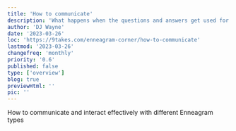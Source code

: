 ```yaml
---
title: 'How to communicate'
description: 'What happens when the questions and answers get used for devise questions that were not intended'
author: 'DJ Wayne'
date: '2023-03-26'
loc: 'https://9takes.com/enneagram-corner/how-to-communicate'
lastmod: '2023-03-26'
changefreq: 'monthly'
priority: '0.6'
published: false
type: ['overview']
blog: true
previewHtml: ''
pic: ''
---
```


<!-- Midjourney Prompt: two ancient greek statues facing each other in conversation, one statue gesturing expressively with open hands while speaking, the other statue leaning in with hand cupped to ear in active listening pose, both with engaged and understanding expressions, marble white with warm golden light, Unreal Engine, Cinematic, Shot on 50mm lens, Ultra-Wide Angle, Depth of Field, hyper-detailed, beautifully color-coded, insane details, intricate details, beautifully color graded, 32k, Super-Resolution, Megapixel, Soft Lighting, Global Illumination, Ray Tracing Global Illumination, hypermaximalist, elegant, hyper realistic, super detailed --ar 16:9 --stylize 750 -->

<!-- todo -->

How to communicate and interact effectively with different Enneagram types
